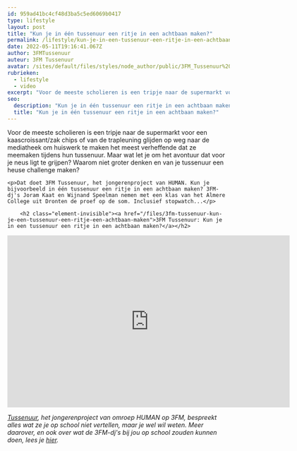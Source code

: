 ```yaml
---
id: 959ad41bc4cf48d3ba5c5ed6069b0417
type: lifestyle
layout: post
title: "Kun je in één tussenuur een ritje in een achtbaan maken?"
permalink: /lifestyle/kun-je-in-een-tussenuur-een-ritje-in-een-achtbaan-maken/
date: 2022-05-11T19:16:41.067Z
author: 3FMTussenuur
auteur: 3FM Tussenuur
avatar: /sites/default/files/styles/node_author/public/3FM_Tussenuur%20voor%20innsta.png?itok=1kmJm_ZP
rubrieken:
  - lifestyle
  - video
excerpt: "Voor de meeste scholieren is een tripje naar de supermarkt voor een kaascroissant/zak chips of van de trapleuning glijden op weg naar de mediatheek om huiswerk te maken het meest verheffende dat ze meemaken tijdens hun tussenuur. Maar wat let je om het avontuur dat voor je neus ligt te grijpen? Waarom niet groter denken en van je tussenuur een heuse challenge maken?   "
seo:
  description: "Kun je in één tussenuur een ritje in een achtbaan maken?"
  title: "Kun je in één tussenuur een ritje in een achtbaan maken?"
---
```

Voor de meeste scholieren is een tripje naar de supermarkt voor een kaascroissant/zak chips of van de trapleuning glijden op weg naar de mediatheek om huiswerk te maken het meest verheffende dat ze meemaken tijdens hun tussenuur. Maar wat let je om het avontuur dat voor je neus ligt te grijpen? Waarom niet groter denken en van je tussenuur een heuse challenge maken?   

    <p>Dat doet 3FM Tussenuur, het jongerenproject van HUMAN. Kun je bijvoorbeeld in één tussenuur een ritje in een achtbaan maken? 3FM-dj's Joram Kaat en Wijnand Speelman nemen met een klas van het Almere College uit Dronten de proef op de som. Inclusief stopwatch...</p>
<p><div class="media media-element-container media-default"><div id="file-22544" class="file file-video file-video-youtube">

        <h2 class="element-invisible"><a href="/files/3fm-tussenuur-kun-je-een-tussenuur-een-ritje-een-achtbaan-maken">3FM Tussenuur: Kun je in een tussenuur een ritje in een achtbaan maken?</a></h2>
    
  
  <div class="content">
    <div class="media-youtube-video media-element file-default media-youtube-1">
  <iframe class="media-youtube-player" width="640" height="390" title="3FM Tussenuur: Kun je in een tussenuur een ritje in een achtbaan maken?" src="https://www.youtube.com/embed/c0y0iBfOWY4?wmode=opaque&controls=" name="3FM Tussenuur: Kun je in een tussenuur een ritje in een achtbaan maken?" frameborder="0" allowfullscreen="">Video van 3FM Tussenuur: Kun je in een tussenuur een ritje in een achtbaan maken?</iframe>
</div>
  </div>

  
</div>
</div>
<p><em><a href="http://go.3fm.nl/tussenuur">Tussenuur</a>, het jongerenproject van omroep HUMAN op 3FM, bespreekt alles wat ze je op school niet vertellen, maar je wel wil weten. Meer daarover, en ook over wat de 3FM-dj's bij jou op school zouden kunnen doen, lees je <a href="http://www.3fm.nl/nieuws/detail/365546/Kun-je-in-een-tussenuur-een-ritje-in-de-achtbaan-maken%3F">hier</a>.</em></p>  
